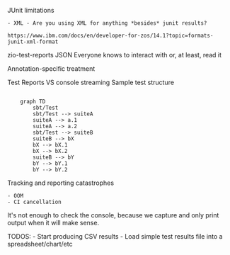 JUnit limitations

    - XML - Are you using XML for anything *besides* junit results?

    https://www.ibm.com/docs/en/developer-for-zos/14.1?topic=formats-junit-xml-format

zio-test-reports
    JSON
        Everyone knows to interact with or, at least, read it

Annotation-specific treatment

Test Reports VS console streaming
Sample test structure

```mermaid

    graph TD
        sbt/Test
        sbt/Test --> suiteA
        suiteA --> a.1
        suiteA --> a.2
        sbt/Test --> suiteB
        suiteB --> bX
        bX --> bX.1
        bX --> bX.2
        suiteB --> bY
        bY --> bY.1
        bY --> bY.2
```

Tracking and reporting catastrophes

    - OOM
    - CI cancellation

  It's not enough to check the console, because we capture and only print output when it will make sense.
  


TODOS:
    - Start producing CSV results
    - Load simple test results file into a spreadsheet/chart/etc
    